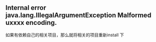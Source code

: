 ##  Internal error java.lang.IllegalArgumentException Malformed uxxxx encoding.

如果有依赖自己的相关项目，那么就将相关的项目重新install 下